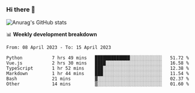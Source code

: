 ### Hi there 👋
![Anurag's GitHub stats](https://github-readme-stats.vercel.app/api?username=jami1024&show_icons=true&theme=radical)

📊 **Weekly development breakdown**
<!--START_SECTION:waka-->

```text
From: 08 April 2023 - To: 15 April 2023

Python           7 hrs 49 mins   █████████████░░░░░░░░░░░░   51.72 %
Vue.js           2 hrs 30 mins   ████░░░░░░░░░░░░░░░░░░░░░   16.58 %
TypeScript       1 hr 52 mins    ███░░░░░░░░░░░░░░░░░░░░░░   12.38 %
Markdown         1 hr 44 mins    ███░░░░░░░░░░░░░░░░░░░░░░   11.54 %
Bash             21 mins         ▓░░░░░░░░░░░░░░░░░░░░░░░░   02.37 %
Other            14 mins         ▒░░░░░░░░░░░░░░░░░░░░░░░░   01.60 %
```

<!--END_SECTION:waka-->
<!--
**jami1024/jami1024** is a ✨ _special_ ✨ repository because its `README.md` (this file) appears on your GitHub profile.

Here are some ideas to get you started:

- 🔭 I’m currently working on ...
- 🌱 I’m currently learning ...
- 👯 I’m looking to collaborate on ...
- 🤔 I’m looking for help with ...
- 💬 Ask me about ...
- 📫 How to reach me: ...
- 😄 Pronouns: ...
- ⚡ Fun fact: ...
-->
